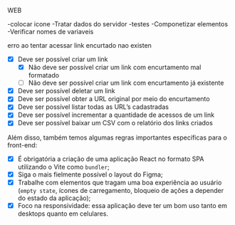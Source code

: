WEB

-colocar icone
-Tratar dados do servidor
-testes
-Componetizar elementos
-Verificar nomes de variaveis

erro ao tentar acessar link encurtado nao existen

- [x] Deve ser possível criar um link
  - [x] Não deve ser possível criar um link com encurtamento mal formatado
  - [ ] Não deve ser possível criar um link com encurtamento já existente
- [x] Deve ser possível deletar um link
- [x] Deve ser possível obter a URL original por meio do encurtamento
- [x] Deve ser possível listar todas as URL’s cadastradas
- [x] Deve ser possível incrementar a quantidade de acessos de um link
- [x] Deve ser possível baixar um CSV com o relatório dos links criados

Além disso, também temos algumas regras importantes específicas para o front-end:

- [x] É obrigatória a criação de uma aplicação React no formato SPA utilizando o Vite como `bundler`;
- [x] Siga o mais fielmente possível o layout do Figma;
- [x] Trabalhe com elementos que tragam uma boa experiência ao usuário (`empty state`, ícones de carregamento, bloqueio de ações a depender do estado da aplicação);
- [x] Foco na responsividade: essa aplicação deve ter um bom uso tanto em desktops quanto em celulares.
